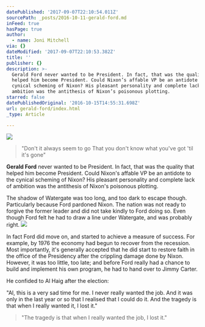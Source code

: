 ```yaml
---
datePublished: '2017-09-07T22:10:54.011Z'
sourcePath: _posts/2016-10-11-gerald-ford.md
inFeed: true
hasPage: true
author:
  - name: Joni Mitchell
via: {}
dateModified: '2017-09-07T22:10:53.382Z'
title: ''
publisher: {}
description: >-
  Gerald Ford never wanted to be President. In fact, that was the quality that
  helped him become President. Could Nixon’s affable VP be an antidote to the
  cynical scheming of Nixon? His pleasant personality and complete lack of
  ambition was the antithesis of Nixon’s poisonous plotting.
starred: false
datePublishedOriginal: '2016-10-15T14:55:31.698Z'
url: gerald-ford/index.html
_type: Article

---
```

![](https://the-grid-user-content.s3-us-west-2.amazonaws.com/1bdd0ed4-7e8c-4f93-a82e-1d9f811eecc2.png)

> "Don't it always seem to go
> That you don't know what you've got 'til it's gone" 
> 

**Gerald Ford** never wanted to be President. In fact, that was the quality that helped him become President. Could Nixon's affable VP be an antidote to the cynical scheming of Nixon? His pleasant personality and complete lack of ambition was the antithesis of Nixon's poisonous plotting.

The shadow of Watergate was too long, and too dark to escape though. Particularly because Ford pardoned Nixon. The nation was not ready to forgive the former leader and did not take kindly to Ford doing so. Even though Ford felt he had to draw a line under Watergate, and was probably right.
![](https://the-grid-user-content.s3-us-west-2.amazonaws.com/946a398a-f799-4bba-8db1-65283717b366.jpg)

In fact Ford did move on, and started to achieve a measure of success. For example, by 1976 the economy had begun to recover from the recession. Most importantly, it's generally accepted that he did start to restore faith in the office of the Presidency after the crippling damage done by Nixon. However, it was too little, too late; and before Ford really had a chance to build and implement his own program, he had to hand over to Jimmy Carter.

He confided to Al Haig after the election:

"Al, this is a very sad time for me. I never really wanted the job. And it was only in the last year or so that I realised that I could do it. And the tragedy is that when I really wanted it, I lost it."

> "The tragedy is that when I really wanted the job, I lost it."